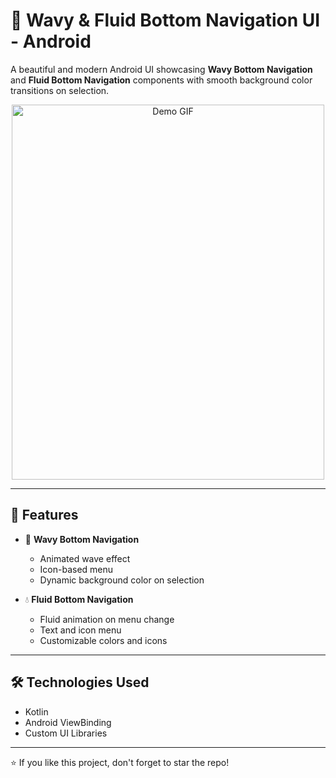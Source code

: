 # 🌊 Wavy & Fluid Bottom Navigation UI - Android

A beautiful and modern Android UI showcasing **Wavy Bottom Navigation** and **Fluid Bottom Navigation** components with smooth background color transitions on selection.

<div align="center">
  <img src="![custom_bottom_nav](https://github.com/user-attachments/assets/b573465b-6cc2-4995-859d-72da38bc7fb0)" alt="Demo GIF" width="500" height="600"/>
</div>

---

## 🚀 Features

- 🌈 **Wavy Bottom Navigation**
  - Animated wave effect
  - Icon-based menu
  - Dynamic background color on selection

- 💧 **Fluid Bottom Navigation**
  - Fluid animation on menu change
  - Text and icon menu
  - Customizable colors and icons

---

## 🛠️ Technologies Used

- Kotlin
- Android ViewBinding
- Custom UI Libraries

---

⭐ If you like this project, don't forget to star the repo!
